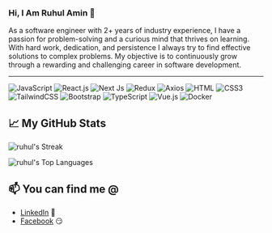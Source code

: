 ### Hi, I Am Ruhul Amin 👋

As a software engineer with 2+ years of industry experience, I have a passion for problem-solving and a curious mind that thrives on learning. With hard work, dedication, and persistence I always try to find effective solutions to complex problems. My objective is to continuously grow through a rewarding and challenging career in software development.

---

![JavaScript](https://img.shields.io/badge/JavaScript-F7DF1E?style=flat-square&logo=javascript&logoColor=black)
![React.js](https://img.shields.io/badge/React.js-0081CB?style=flat-square&logo=react&logoColor=61DAFB)
![Next Js](https://img.shields.io/badge/next.js-000000?style=flat-square&logo=nextdotjs&logoColor=white)
![Redux](https://img.shields.io/badge/Redux-000000?style=flat-square&logo=redux&logoColor=white)
![Axios](https://img.shields.io/badge/Axios-000000?style=flat-square&logo=axios&logoColor=white)
![HTML](https://img.shields.io/badge/HTML5-E34F26?style=flat-square&logo=html5&logoColor=white)
![CSS3](https://img.shields.io/badge/CSS3-1572B6?style=flat-square&logo=css3&logoColor=white)
![TailwindCSS](https://img.shields.io/badge/Tailwind_CSS-38B2AC?style=flat-square&logo=tailwind-css&logoColor=white)
![Bootstrap](https://img.shields.io/badge/Bootstrap-563D7C?style=flat-square&logo=bootstrap&logoColor=white)
![TypeScript](https://img.shields.io/badge/TypeScript-007ACC?style=flat-square&logo=typescript&logoColor=white)
![Vue.js](https://img.shields.io/badge/Vue.js-35495E?style=flat-square&logo=vue.js&logoColor=4FC08D)
![Docker](https://img.shields.io/badge/Docker-0CC1F3?style=flat-square&logo=docker&logoColor=white)



## 📈 My GitHub Stats


![ruhul's Streak](https://github-readme-streak-stats.herokuapp.com/?user=amin-ruhul&theme=darcula&hide_border=true)

![ruhul's Top Languages](https://github-readme-stats.vercel.app/api/top-langs/?username=amin-ruhul&theme=darcula&show_icons=true&hide_border=true&layout=compact)


## 📫 You can find me @
<!-- YOU-CAN-FIND-ME:START -->
- [LinkedIn](https://www.linkedin.com/in/amin-ruhul/) 💼
- [Facebook](https://www.facebook.com/ruhulaminraseel/) 😏
<!-- YOU-CAN-FIND-ME:END -->


